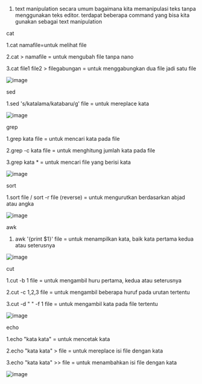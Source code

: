 1. text manipulation secara umum bagaimana kita memanipulasi teks tanpa menggunakan teks editor. terdapat beberapa command yang bisa kita gunakan sebagai text manipulation

 cat
 
 1.cat namafile=untuk melihat file
 
 2.cat > namafile = untuk mengubah file tanpa nano
 
 3.cat file1 file2 > filegabungan = untuk menggabungkan dua file jadi satu file
 
 
 ![image](https://github.com/kevinhariya/devops17-dumbways-kevin/assets/135611481/981d15fe-1f24-4085-bad6-ae161eccd855)
 
 
sed

1.sed 's/katalama/katabaru/g' file = untuk mereplace kata

 ![image](https://github.com/kevinhariya/devops17-dumbways-kevin/assets/135611481/431e18a6-5612-4cf8-bd52-5c27c5ec2857)
 
 
grep

1.grep kata file = untuk mencari kata pada file

2.grep -c kata file = untuk menghitung jumlah kata pada file

3.grep kata * = untuk mencari file yang berisi kata 

![image](https://github.com/kevinhariya/devops17-dumbways-kevin/assets/135611481/398bf76d-754a-4764-b5b4-3356a76aa43e)


sort

1.sort file / sort -r file (reverse) = untuk mengurutkan berdasarkan abjad atau angka

![image](https://github.com/kevinhariya/devops17-dumbways-kevin/assets/135611481/03d7a48a-0388-4e1c-902d-fee0ae31ecfe)


awk

1. awk '{print $1}' file = untuk menampilkan kata, baik kata pertama kedua atau seterusnya

![image](https://github.com/kevinhariya/devops17-dumbways-kevin/assets/135611481/0ac12274-79cc-4aaf-a366-acc28b529d54)


cut

1.cut -b 1 file = untuk mengambil huru pertama, kedua atau seterusnya

2.cut -c 1,2,3 file = untuk mengambil beberapa huruf pada urutan tertentu

3.cut -d " " -f 1 file = untuk mengambil kata pada file tertentu 

![image](https://github.com/kevinhariya/devops17-dumbways-kevin/assets/135611481/89a9ca38-46d3-4299-b90d-5d8cbeca70ab)


echo

1.echo "kata kata" = untuk mencetak kata 

2.echo "kata kata" > file = untuk mereplace isi file dengan kata 

3.echo "kata kata" >> file = untuk menambahkan isi file dengan kata 

![image](https://github.com/kevinhariya/devops17-dumbways-kevin/assets/135611481/1d5667e5-2fc6-49f9-b34e-6ed8d0a602b1)

